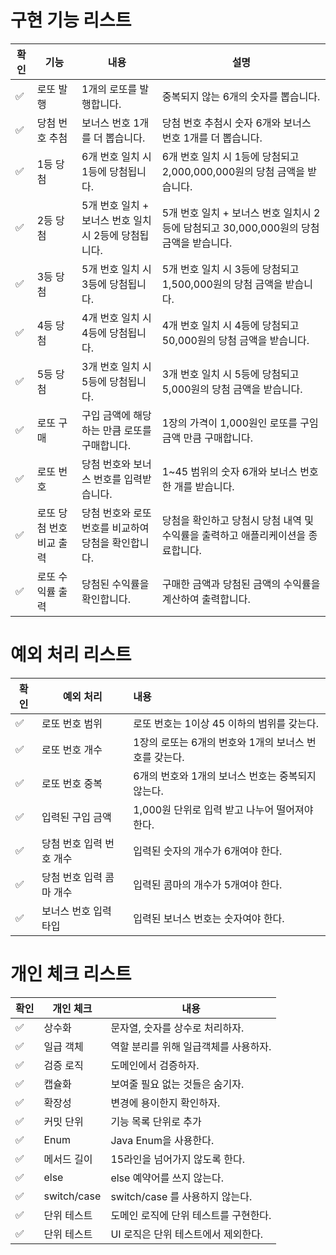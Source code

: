 # 구현 기능 리스트

| 확인  | 기능             | 내용                               | 설명                                                       |
|-----|----------------|----------------------------------|----------------------------------------------------------|
| ✅   | 로또 발행          | 1개의 로또를 발행합니다.                   | 중복되지 않는 6개의 숫자를 뽑습니다.                                    |
| ✅   | 당첨 번호 추첨       | 보너스 번호 1개를 더 뽑습니다.               | 당첨 번호 추첨시 숫자 6개와 보너스 번호 1개를 더 뽑습니다.                      |
| ✅   | 1등 당첨          | 6개 번호 일치 시 1등에 당첨됩니다.            | 6개 번호 일치 시 1등에 당첨되고 2,000,000,000원의 당첨 금액을 받습니다.         |
| ✅   | 2등 당첨          | 5개 번호 일치 + 보너스 번호 일치시 2등에 당첨됩니다. | 5개 번호 일치 + 보너스 번호 일치시 2등에 담첨되고 30,000,000원의 당첨 금액을 받습니다. |
| ✅   | 3등 당첨          | 5개 번호 일치 시 3등에 당첨됩니다.            | 5개 번호 일치 시 3등에 당첨되고 1,500,000원의 당첨 금액을 받습니다.             |
| ✅   | 4등 당첨          | 4개 번호 일치 시 4등에 당첨됩니다.            | 4개 번호 일치 시 4등에 당첨되고 50,000원의 당첨 금액을 받습니다.                |
| ✅   | 5등 당첨          | 3개 번호 일치 시 5등에 당첨됩니다.            | 3개 번호 일치 시 5등에 당첨되고 5,000원의 당첨 금액을 받습니다.                 |
| ✅   | 로또 구매          | 구입 금액에 해당하는 만큼 로또를 구매합니다.        | 1장의 가격이 1,000원인 로또를 구임 금액 만큼 구매합니다.                      |
| ✅   | 로또 번호          | 당첨 번호와 보너스 번호를 입력받습니다.           | 1~45 범위의 숫자 6개와 보너스 번호 한 개를 받습니다.                        |
| ✅   | 로또 당첨 번호 비교 출력 | 당첨 번호와 로또 번호를 비교하여 당첨을 확인합니다.    | 당첨을 확인하고 당첨시 당첨 내역 및 수익률을 출력하고 애플리케이션을 종료합니다.            |
| ✅   | 로또 수익률 출력      | 당첨된 수익률을 확인합니다.                  | 구매한 금액과 당첨된 금액의 수익률을 계산하여 출력합니다.                         |

# 예외 처리 리스트

| 확인  | 예외 처리          | 내용                               |
|-----|----------------|:---------------------------------|
| ✅   | 로또 번호 범위       | 로또 번호는 1이상 45 이하의 범위를 갖는다.       |
| ✅   | 로또 번호 개수       | 1장의 로또는 6개의 번호와 1개의 보너스 번호를 갖는다. |
| ✅   | 로또 번호 중복       | 6개의 번호와 1개의 보너스 번호는 중복되지 않는다.    |
| ✅   | 입력된 구입 금액      | 1,000원 단위로 입력 받고 나누어 떨어져야 한다.    |
| ✅   | 당첨 번호 입력 번호 개수 | 입력된 숫자의 개수가 6개여야 한다.             |
| ✅   | 당첨 번호 입력 콤마 개수 | 입력된 콤마의 개수가 5개여야 한다.             |
| ✅   | 보너스 번호 입력 타입   | 입력된 보너스 번호는 숫자여야 한다.             |

# 개인 체크 리스트

| 확인  | 개인 체크       | 내용                      |
|-----|-------------|-------------------------|
| ✅   | 상수화         | 문자열, 숫자를 상수로 처리하자.      |
| ✅   | 일급 객체       | 역할 분리를 위해 일급객체를 사용하자.   |
| ✅   | 검증 로직       | 도메인에서 검증하자.             |
| ✅   | 캡슐화         | 보여줄 필요 없는 것들은 숨기자.      |
| ✅   | 확장성         | 변경에 용이한지 확인하자.          |
| ✅   | 커밋 단위       | 기능 목록 단위로 추가            |
| ✅   | Enum        | Java Enum을 사용한다.        |
| ✅   | 메서드 길이      | 15라인을 넘어가지 않도록 한다.      |
| ✅   | else        | else 예약어를 쓰지 않는다.       |
| ✅   | switch/case | switch/case 를 사용하지 않는다. |
| ✅   | 단위 테스트      | 도메인 로직에 단위 테스트를 구현한다.   |
| ✅   | 단위 테스트      | UI 로직은 단위 테스트에서 제외한다.   |
